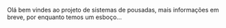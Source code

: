 Olá bem vindes ao projeto de sistemas de pousadas, mais informações em breve, por enquanto temos um esboço...